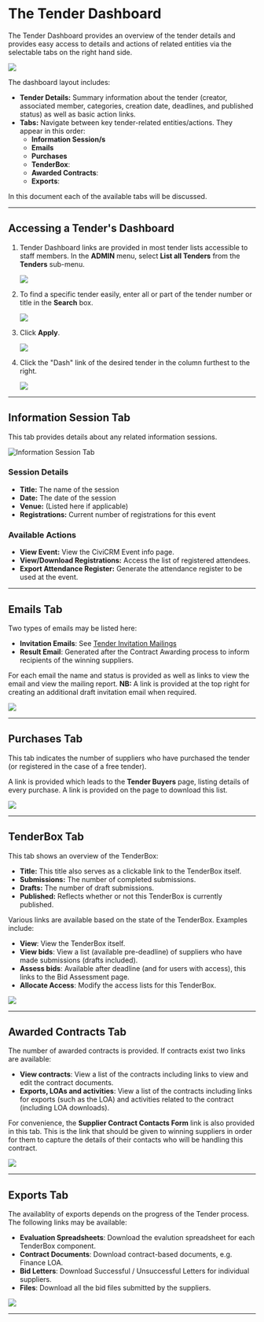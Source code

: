 # The Tender Dashboard

The Tender Dashboard provides an overview of the tender details and provides easy access to details and actions of related entities via the selectable tabs on the right hand side.

![](../img/tender-dash.png)

The dashboard layout includes:

- **Tender Details:** Summary information about the tender (creator, associated member, categories, creation date, deadlines, and published status) as well as basic action links.
- **Tabs:** Navigate between key tender-related entities/actions. They appear in this order:
    - **Information Session/s**
    - **Emails**
    - **Purchases**
    - **TenderBox**:
    - **Awarded Contracts**:
    - **Exports**:

In this document each of the available tabs will be discussed.

---

## Accessing a Tender's Dashboard

1. Tender Dashboard links are provided in most tender lists accessible to staff members.
    In the **ADMIN** menu, select **List all Tenders** from the **Tenders** sub-menu.

    ![](https://ajeuwbhvhr.cloudimg.io/colony-recorder.s3.amazonaws.com/files/2024-10-15/5a2255b9-dd73-40e3-8d9d-81fdebc45573/ascreenshot.jpeg?tl_px=1730,79&br_px=3450,1040&force_format=jpeg&q=100&width=1120.0&wat=1&wat_opacity=1&wat_gravity=northwest&wat_url=https://colony-recorder.s3.amazonaws.com/images/watermarks/ee0000_standard.png&wat_pad=524,277)


2. To find a specific tender easily, enter all or part of the tender number or title in the **Search** box.

    ![](https://ajeuwbhvhr.cloudimg.io/colony-recorder.s3.amazonaws.com/files/2024-10-15/326b58cc-5e74-4dc7-bec9-a21dc7bab608/ascreenshot.jpeg?tl_px=504,171&br_px=2224,1132&force_format=jpeg&q=100&width=1120.0&wat=1&wat_opacity=1&wat_gravity=northwest&wat_url=https://colony-recorder.s3.amazonaws.com/images/watermarks/ee0000_standard.png&wat_pad=524,277)


3. Click **Apply**.

    ![](https://ajeuwbhvhr.cloudimg.io/colony-recorder.s3.amazonaws.com/files/2024-10-15/a6a0d2a9-814b-4e30-b631-ccccffa4dd95/ascreenshot.jpeg?tl_px=1816,283&br_px=3536,1244&force_format=jpeg&q=100&width=1120.0&wat=1&wat_opacity=1&wat_gravity=northwest&wat_url=https://colony-recorder.s3.amazonaws.com/images/watermarks/ee0000_standard.png&wat_pad=524,276)


4. Click the "Dash" link of the desired tender in the column furthest to the right.

    ![](https://ajeuwbhvhr.cloudimg.io/colony-recorder.s3.amazonaws.com/files/2024-10-15/e13066b8-0839-4198-81d6-341eb63ed488/ascreenshot.jpeg?tl_px=2336,661&br_px=4056,1622&force_format=jpeg&q=100&width=1120.0&wat=1&wat_opacity=1&wat_gravity=northwest&wat_url=https://colony-recorder.s3.amazonaws.com/images/watermarks/ee0000_standard.png&wat_pad=524,276)

---

## Information Session Tab

This tab provides details about any related information sessions.

![Information Session Tab](../img/tender-dash-info-sessions.png)

### Session Details
- **Title:** The name of the session  
- **Date:** The date of the session  
- **Venue:** (Listed here if applicable)  
- **Registrations:** Current number of registrations for this event

### Available Actions
- **View Event:** View the CiviCRM Event info page.
- **View/Download Registrations:** Access the list of registered attendees.
- **Export Attendance Register:** Generate the attendance register to be used at the event.

---

## Emails Tab

Two types of emails may be listed here:

- **Invitation Emails**: See [Tender Invitation Mailings](./tender-invitation-mailings.md)
- **Result Email**: Generated after the Contract Awarding process to inform recipients of the winning suppliers.

For each email the name and status is provided as well as links to view the email and view the mailing report.
**NB:** A link is provided at the top right for creating an additional draft invitation email when required.

![](../img/tender-dash-emails.png)

---

## Purchases Tab

This tab indicates the number of suppliers who have purchased the tender (or registered in the case of a free tender).

A link is provided which leads to the **Tender Buyers** page, listing details of every purchase. A link is provided on the page to download this list.

![](../img/tender-dash-purchases.png)

---

## TenderBox Tab

This tab shows an overview of the TenderBox:

- **Title:** This title also serves as a clickable link to the TenderBox itself. 
- **Submissions:** The number of completed submissions.
- **Drafts:** The number of draft submissions.
- **Published:** Reflects whether or not this TenderBox is currently published.

Various links are available based on the state of the TenderBox.
Examples include:

- **View**: View the TenderBox itself.
- **View bids**: View a list (available pre-deadline) of suppliers who have made submissions (drafts included).
- **Assess bids**: Available after deadline (and for users with access), this links to the Bid Assessment page.
- **Allocate Access**: Modify the access lists for this TenderBox.

![](../img/tender-dash-tenderbox.png)

---

## Awarded Contracts Tab

The number of awarded contracts is provided. If contracts exist two links are available:

- **View contracts**: View a list of the contracts including links to view and edit the contract documents.
- **Exports, LOAs and activities**: View a list of the contracts including links for exports (such as the LOA) and activities related to the contract (including LOA downloads).

For convenience, the **Supplier Contract Contacts Form** link is also provided in this tab. This is the link that should be given to winning suppliers in order for them to capture the details of their contacts who will be handling this contract.

![](../img/tender-dash-contracts.png)

---

## Exports Tab

The availablity of exports depends on the progress of the Tender process.
The following links may be available:

- **Evaluation Spreadsheets**: Download the evalution spreadsheet for each TenderBox component.
- **Contract Documents**: Download contract-based documents, e.g. Finance LOA.
- **Bid Letters**: Download Successful / Unsuccessful Letters for individual suppliers.
- **Files**: Download all the bid files submitted by the suppliers.

![](../img/tender-dash-exports.png)

---
